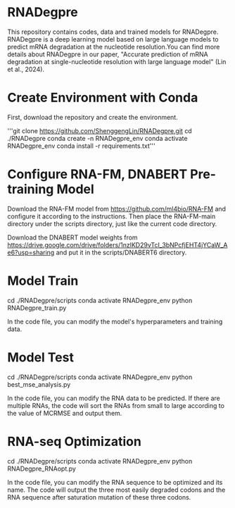 # RNADegpre

This repository contains codes, data and trained models for RNADegpre. RNADegpre is a deep learning model based on large language models to predict mRNA degradation at the nucleotide resolution.You can find more details about RNADegpre in our paper, "Accurate prediction of mRNA degradation at single-nucleotide resolution with large language model" (Lin et al., 2024).

# Create Environment with Conda

First, download the repository and create the environment.

'''git clone https://github.com/ShenggengLin/RNADegpre.git
cd ./RNADegpre
conda create -n RNADegpre_env
conda activate RNADegpre_env
conda install -r requirements.txt'''

# Configure RNA-FM, DNABERT Pre-training Model

Download the RNA-FM model from https://github.com/ml4bio/RNA-FM and configure it according to the instructions. Then place the RNA-FM-main directory under the scripts directory, just like the current code directory.

Download the DNABERT model weights from https://drive.google.com/drive/folders/1nzlKD29vTcI_3bNPcfjEHT4jYCaW_Ae6?usp=sharing and put it in the scripts/DNABERT6 directory.

# Model Train

  cd ./RNADegpre/scripts
  conda activate RNADegpre_env
  python RNADegpre_train.py

In the code file, you can modify the model's hyperparameters and training data.

# Model Test

  cd ./RNADegpre/scripts
  conda activate RNADegpre_env
  python best_mse_analysis.py

In the code file, you can modify the RNA data to be predicted. If there are multiple RNAs, the code will sort the RNAs from small to large according to the value of MCRMSE and output them.

# RNA-seq Optimization

  cd ./RNADegpre/scripts
  conda activate RNADegpre_env
  python RNADegpre_RNAopt.py

In the code file, you can modify the RNA sequence to be optimized and its name. The code will output the three most easily degraded codons and the RNA sequence after saturation mutation of these three codons.

